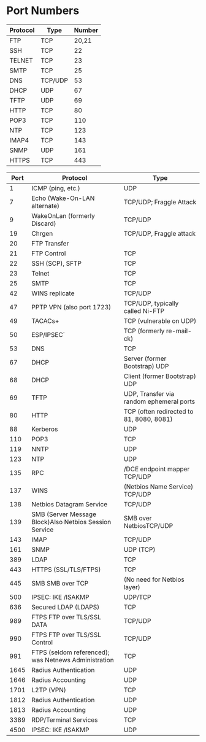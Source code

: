 # Port Numbers
| Protocol | Type | Number |
| ------------- | ------------- | ------------- |
|FTP	| TCP |	20,21|
|SSH	| TCP |	22|
|TELNET	| TCP |	23|
|SMTP	| TCP |	25
|DNS	| TCP/UDP |	53|
|DHCP	| UDP |	67|
|TFTP	| UDP |	69|
|HTTP	| TCP |	80|
|POP3	| TCP |	110|
|NTP	| TCP |	123|
|IMAP4	| TCP |	143|
|SNMP	| UDP |	161|
|HTTPS	| TCP |	443|

| Port | Protocol | Type |
| ------------- | ------------- | ------------- |
|1	 | ICMP (ping, etc.) |	UDP|
|7	| Echo       (Wake-On-LAN alternate) |	TCP/UDP; Fraggle Attack|
|9	| WakeOnLan  (formerly Discard) |	TCP/UDP|
|19	| Chrgen |	TCP/UDP, Fraggle attack|
|20	| FTP Transfer |	|
|21	| FTP Control |	TCP|
|22	| SSH (SCP), SFTP |	TCP|
|23	| Telnet |	TCP|
|25	| SMTP |	TCP|
|42	| WINS replicate |	TCP/UDP|
|47	| PPTP VPN  (also port 1723) |	TCP/UDP, typically called Ni-FTP|
|49	| TACACs+ |	TCP (vulnerable on UDP)|
|50	| ESP/IPSEC` |	TCP   (formerly re-mail-ck)|
|53	| DNS |	TCP|
|67	| DHCP | Server (former Bootstrap)	UDP|
|68	| DHCP | Client  (former Bootstrap)	UDP|
|69	| TFTP |	UDP, Transfer via random ephemeral ports|
|80	|HTTP |	TCP  (often redirected to 81, 8080, 8081)|
|88	| Kerberos |	UDP|
|110	 | POP3 |	TCP|
|119	| NNTP |	UDP|
|123	| NTP |	UDP|
|135	| RPC |  /DCE endpoint mapper	TCP/UDP|
|137	| WINS |  (Netbios Name Service)	TCP/UDP|
|138	| Netbios Datagram Service |	TCP/UDP|
|139	| SMB (Server Message Block)Also Netbios Session Service |	SMB over NetbiosTCP/UDP|
|143	| IMAP |	TCP/UDP|
|161	| SNMP |	UDP (TCP)|
|389	| LDAP |	TCP|
|443	| HTTPS (SSL/TLS/FTPS) |	TCP|
|445	| SMB	SMB over TCP | (No need for Netbios layer)|
|500	| IPSEC: IKE /ISAKMP |	UDP/TCP|
|636	| Secured LDAP (LDAPS) |	TCP|
|989	| FTPS FTP over TLS/SSL DATA |	TCP/UDP|
|990	| FTPS     FTP over TLS/SSL Control |	TCP/UDP|
|991	| FTPS  (seldom referenced); was Netnews Administration |	TCP|
|1645	| Radius Authentication	| UDP|
|1646	| Radius Accounting	| UDP|
|1701	| L2TP  (VPN)	| TCP|
|1812	| Radius Authentication	| UDP|
|1813	| Radius Accounting	| UDP|
|3389	| RDP/Terminal Services	| TCP|
|4500	| IPSEC: IKE /ISAKMP	| UDP|